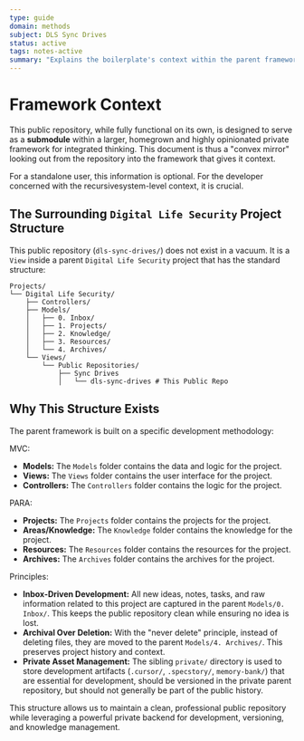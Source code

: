 ```yaml
---
type: guide
domain: methods
subject: DLS Sync Drives
status: active
tags: notes-active
summary: "Explains the boilerplate's context within the parent framework."
---
```


# Framework Context

This public repository, while fully functional on its own, is designed to serve as a **submodule** within a larger, homegrown and highly opinionated private framework for integrated thinking. This document is thus a "convex mirror" looking out from the repository into the framework that gives it context.

For a standalone user, this information is optional. For the developer concerned with the recursivesystem-level context, it is crucial.

## The Surrounding `Digital Life Security` Project Structure

This public repository (`dls-sync-drives/`) does not exist in a vacuum. It is a `View` inside a parent `Digital Life Security` project that has the standard structure:

```text
Projects/
└── Digital Life Security/
    ├── Controllers/
    ├── Models/
    │   ├── 0. Inbox/
    │   ├── 1. Projects/
    │   ├── 2. Knowledge/
    │   ├── 3. Resources/
    │   └── 4. Archives/
    └── Views/
        └── Public Repositories/
            ├── Sync Drives
            │   └── dls-sync-drives # This Public Repo
```

## Why This Structure Exists

The parent framework is built on a specific development methodology:

MVC:

-   **Models:** The `Models` folder contains the data and logic for the project.
-   **Views:** The `Views` folder contains the user interface for the project.
-   **Controllers:** The `Controllers` folder contains the logic for the project.

PARA:

-   **Projects:** The `Projects` folder contains the projects for the project.
-   **Areas/Knowledge:** The `Knowledge` folder contains the knowledge for the project.
-   **Resources:** The `Resources` folder contains the resources for the project.
-   **Archives:** The `Archives` folder contains the archives for the project.

Principles:

-   **Inbox-Driven Development:** All new ideas, notes, tasks, and raw information related to this project are captured in the parent `Models/0. Inbox/`. This keeps the public repository clean while ensuring no idea is lost.
-   **Archival Over Deletion:** With the "never delete" principle, instead of deleting files, they are moved to the parent `Models/4. Archives/`. This preserves project history and context.
-   **Private Asset Management:** The sibling `private/` directory is used to store development artifacts (`.cursor/`, `.specstory/`, `memory-bank/`) that are essential for development, should be versioned in the private parent repository, but should not generally be part of the public history.

This structure allows us to maintain a clean, professional public repository while leveraging a powerful private backend for development, versioning, and knowledge management. 
